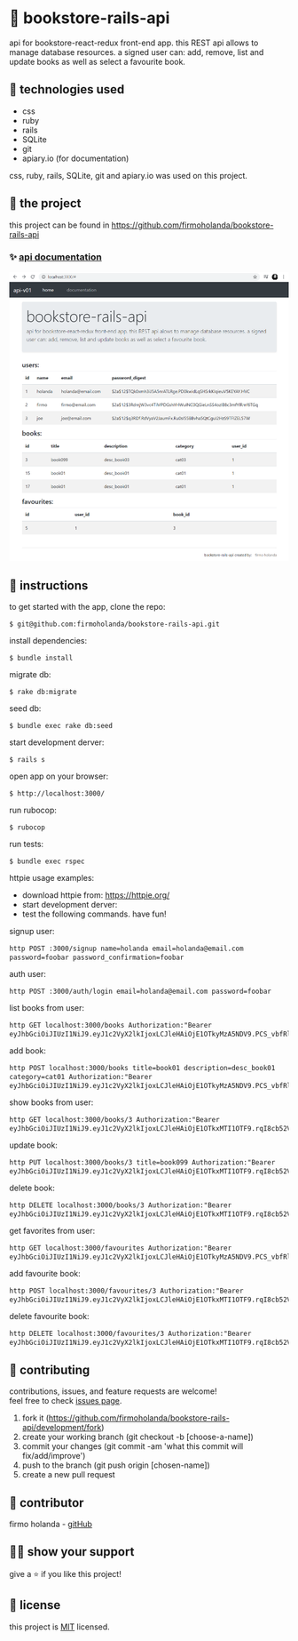 # 📃 bookstore-rails-api

api for bookstore-react-redux front-end app. this REST api allows to manage database resources. a signed user can: add, remove, list and update books as well as select a favourite book.


## 📡 technologies used

-	css
-	ruby
-	rails
- SQLite
- git
- apiary.io (for documentation)

css, ruby, rails, SQLite, git and apiary.io was used on this project.



## 🚀 the project

this project can be found in https://github.com/firmoholanda/bookstore-rails-api


### ✨ [api documentation](https://bookstorerailsapi.docs.apiary.io/)

<a href="" target="_blank">
    <img alt="app image" src="https://github.com/firmoholanda/bookstore-rails-api/blob/release/app/assets/images/app_screenshot.png"/>
</a>



## 🔨 instructions

to get started with the app, clone the repo:
```
$ git@github.com:firmoholanda/bookstore-rails-api.git
```

install dependencies:
```
$ bundle install
```

migrate db:
```
$ rake db:migrate
```

seed db:
```
$ bundle exec rake db:seed
```

start development derver:
```
$ rails s
```

open app on your browser:
```
$ http://localhost:3000/
```

run rubocop:
```
$ rubocop
```

run tests:
```
$ bundle exec rspec
```

httpie usage examples:

- download httpie from: https://httpie.org/
- start development derver:
- test the following commands. have fun!

signup user:
```
http POST :3000/signup name=holanda email=holanda@email.com password=foobar password_confirmation=foobar
```

auth user:
```
http POST :3000/auth/login email=holanda@email.com password=foobar
```

list books from user:
```
http GET localhost:3000/books Authorization:"Bearer eyJhbGciOiJIUzI1NiJ9.eyJ1c2VyX2lkIjoxLCJleHAiOjE1OTkyMzA5NDV9.PCS_vbfRlFuTAw9iNQNBMlB2NF37ZBhneZjoicy6EJE"
```

add book:
```
http POST localhost:3000/books title=book01 description=desc_book01 category=cat01 Authorization:"Bearer eyJhbGciOiJIUzI1NiJ9.eyJ1c2VyX2lkIjoxLCJleHAiOjE1OTkyMzA5NDV9.PCS_vbfRlFuTAw9iNQNBMlB2NF37ZBhneZjoicy6EJE"
```

show books from user:
```
http GET localhost:3000/books/3 Authorization:"Bearer eyJhbGciOiJIUzI1NiJ9.eyJ1c2VyX2lkIjoxLCJleHAiOjE1OTkxMTI1OTF9.rqI8cb52VlB6uTowgMEQEA7UrFEtfkD6bcnYDezJOSE"
```

update book:
```
http PUT localhost:3000/books/3 title=book099 Authorization:"Bearer eyJhbGciOiJIUzI1NiJ9.eyJ1c2VyX2lkIjoxLCJleHAiOjE1OTkxMTI1OTF9.rqI8cb52VlB6uTowgMEQEA7UrFEtfkD6bcnYDezJOSE"
```

delete book:
```
http DELETE localhost:3000/books/3 Authorization:"Bearer eyJhbGciOiJIUzI1NiJ9.eyJ1c2VyX2lkIjoxLCJleHAiOjE1OTkxMTI1OTF9.rqI8cb52VlB6uTowgMEQEA7UrFEtfkD6bcnYDezJOSE"
```

get favorites from user:
```
http GET localhost:3000/favourites Authorization:"Bearer eyJhbGciOiJIUzI1NiJ9.eyJ1c2VyX2lkIjoxLCJleHAiOjE1OTkyMzA5NDV9.PCS_vbfRlFuTAw9iNQNBMlB2NF37ZBhneZjoicy6EJE"
```

add favourite book:
```
http POST localhost:3000/favourites/3 Authorization:"Bearer eyJhbGciOiJIUzI1NiJ9.eyJ1c2VyX2lkIjoxLCJleHAiOjE1OTkxMTI1OTF9.rqI8cb52VlB6uTowgMEQEA7UrFEtfkD6bcnYDezJOSE"
```

delete favourite book:
```
http DELETE localhost:3000/favourites/3 Authorization:"Bearer eyJhbGciOiJIUzI1NiJ9.eyJ1c2VyX2lkIjoxLCJleHAiOjE1OTkxMTI1OTF9.rqI8cb52VlB6uTowgMEQEA7UrFEtfkD6bcnYDezJOSE"
```



## 🤝 contributing

contributions, issues, and feature requests are welcome!<br/>feel free to check [issues page](hhttps://github.com/firmoholanda/bookstore-rails-api/development/issues).

1. fork it (https://github.com/firmoholanda/bookstore-rails-api/development/fork)
2. create your working branch (git checkout -b [choose-a-name])
3. commit your changes (git commit -am 'what this commit will fix/add/improve')
4. push to the branch (git push origin [chosen-name])
5. create a new pull request



## 🤖 contributor

firmo holanda - [gitHub](https://github.com/firmoholanda)



## 🙋‍♂ show your support

give a ⭐️ if you like this project!



## 📝 license

this project is [MIT](https://github.com/firmoholanda/bookstore-rails-api/development/license.txt) licensed.
